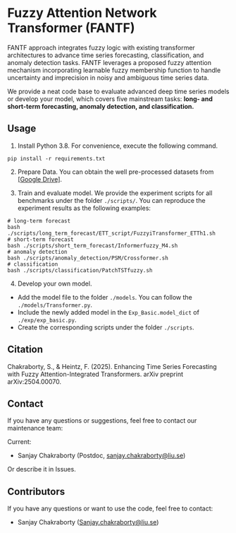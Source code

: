 # Fuzzy Attention Network Transformer (FANTF)

FANTF approach integrates fuzzy logic with existing transformer architectures to advance time series forecasting, classification, and anomaly detection tasks.  FANTF leverages a proposed fuzzy attention mechanism incorporating learnable fuzzy membership function to handle uncertainty and imprecision in noisy and ambiguous time series data. 

We provide a neat code base to evaluate advanced deep time series models or develop your model, which covers five mainstream tasks: **long- and short-term forecasting, anomaly detection, and classification.**

## Usage

1. Install Python 3.8. For convenience, execute the following command.

```
pip install -r requirements.txt
```

2. Prepare Data. You can obtain the well pre-processed datasets from [[Google Drive]](https://drive.google.com/drive/folders/13Cg1KYOlzM5C7K8gK8NfC-F3EYxkM3D2?usp=sharing).
</p>

3. Train and evaluate model. We provide the experiment scripts for all benchmarks under the folder `./scripts/`. You can reproduce the experiment results as the following examples:

```
# long-term forecast
bash ./scripts/long_term_forecast/ETT_script/FuzzyiTransformer_ETTh1.sh
# short-term forecast
bash ./scripts/short_term_forecast/Informerfuzzy_M4.sh
# anomaly detection
bash ./scripts/anomaly_detection/PSM/Crossformer.sh
# classification
bash ./scripts/classification/PatchTSTfuzzy.sh
```

4. Develop your own model.

- Add the model file to the folder `./models`. You can follow the `./models/Transformer.py`.
- Include the newly added model in the `Exp_Basic.model_dict` of  `./exp/exp_basic.py`.
- Create the corresponding scripts under the folder `./scripts`.


## Citation

Chakraborty, S., & Heintz, F. (2025). Enhancing Time Series Forecasting with Fuzzy Attention-Integrated Transformers. arXiv preprint arXiv:2504.00070.

## Contact
If you have any questions or suggestions, feel free to contact our maintenance team:

Current:
- Sanjay Chakraborty (Postdoc, sanjay.chakraborty@liu.se)

Or describe it in Issues.

## Contributors

If you have any questions or want to use the code, feel free to contact:
* Sanjay Chakraborty (Sanjay.chakraborty@liu.se)

